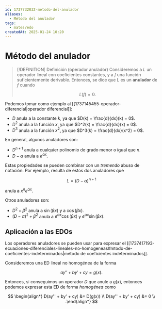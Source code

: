 ```yaml
---
id: 1737732032-metodo-del-anulador
aliases:
  - Método del anulador
tags:
  - mates/edo
createdAt: 2025-01-24 10:20
---
```


# Método del anulador

> [!DEFINITION] Definición (operador anulador)
> Consideremos a $L$ un operador lineal con coeficientes constantes, y a $f$ una función suficientemente derivable. Entonces, se dice que $L$ es un **anulador** de $f$ cuando
>
> $$
> L(f) = 0
> .$$

Podemos tomar como ejemplo al [[1737145455-operador-diferencial|operador diferencial]]:

- $D$ anula a la constante $k$, ya que $D(k) = \frac{d}{dx}(k) = 0$.
- $D^2$ anula a la función $x$, ya que $D^2(k) = \frac{d}{dx}(x) = 0$.
- $D^3$ anula a la función $x^2$, ya que $D^3(k) = \frac{d}{dx}(x^2) = 0$.

En general, algunos anuladores son:

- $D^{n+1}$ anula a cualquier polinomio de grado menor o igual que $n$.
- $D - \alpha$ anula a $e^{\alpha x}$.

Estas propiedades se pueden combinar con un *tremendo* abuso de notación. Por ejemplo, resulta de estos dos anuladores que

$$
L = (D - \alpha)^{n+1}
$$

anula a $x^n e^{\alpha x}$.

Otros anuladores son:

- $D^2 + \beta^2$ anula a $\sin(\beta x)$ y a $\cos(\beta x)$.
- $(D - \alpha)^2 + \beta^2$ anula a $e^{\alpha x}\cos(\beta x)$ y $e^{\alpha x}\sin(\beta x)$.

## Aplicación a las EDOs

Los operadores anuladores se pueden usar para expresar el [[1737417193-ecuaciones-diferenciales-lineales-no-homogeneas#mtodo-de-coeficientes-indeterminados|método de coeficientes indeterminados]].

Consideremos una ED lineal no homogénea de la forma

$$
ay'' + by' + cy = g(x)
.$$

Entonces, si conseguimos un operador $D$ que anule a $g(x)$, entonces podemos expresar esta ED de forma *homogénea* como

$$
\begin{align*}
D(ay'' + by' + cy) &= D(g(x)) \\
D(ay'' + by' + cy) &= 0 \\
.\end{align*}
$$
